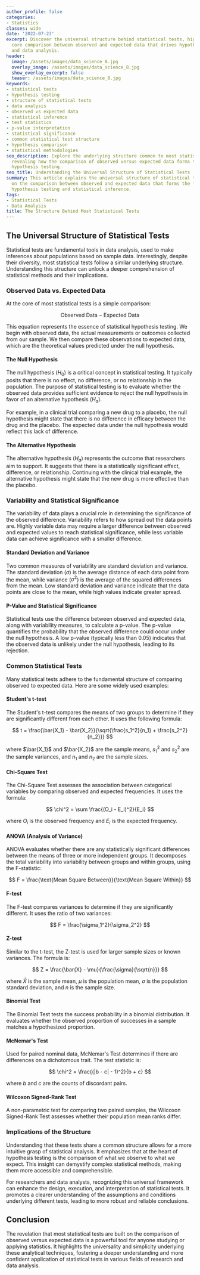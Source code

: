 ```yaml
---
author_profile: false
categories:
- Statistics
classes: wide
date: '2022-07-23'
excerpt: Discover the universal structure behind statistical tests, highlighting the
  core comparison between observed and expected data that drives hypothesis testing
  and data analysis.
header:
  image: /assets/images/data_science_8.jpg
  overlay_image: /assets/images/data_science_8.jpg
  show_overlay_excerpt: false
  teaser: /assets/images/data_science_8.jpg
keywords:
- statistical tests
- hypothesis testing
- structure of statistical tests
- data analysis
- observed vs expected data
- statistical inference
- test statistics
- p-value interpretation
- statistical significance
- common statistical test structure
- hypothesis comparison
- statistical methodologies
seo_description: Explore the underlying structure common to most statistical tests,
  revealing how the comparison of observed versus expected data forms the basis of
  hypothesis testing.
seo_title: Understanding the Universal Structure of Statistical Tests
summary: This article explains the universal structure of statistical tests, focusing
  on the comparison between observed and expected data that forms the foundation of
  hypothesis testing and statistical inference.
tags:
- Statistical Tests
- Data Analysis
title: The Structure Behind Most Statistical Tests
---
```


## The Universal Structure of Statistical Tests

Statistical tests are fundamental tools in data analysis, used to make inferences about populations based on sample data. Interestingly, despite their diversity, most statistical tests follow a similar underlying structure. Understanding this structure can unlock a deeper comprehension of statistical methods and their implications.

### Observed Data vs. Expected Data

At the core of most statistical tests is a simple comparison:

$$ \text{Observed Data} - \text{Expected Data} $$

This equation represents the essence of statistical hypothesis testing. We begin with observed data, the actual measurements or outcomes collected from our sample. We then compare these observations to expected data, which are the theoretical values predicted under the null hypothesis.

#### The Null Hypothesis

The null hypothesis ($H_0$) is a critical concept in statistical testing. It typically posits that there is no effect, no difference, or no relationship in the population. The purpose of statistical testing is to evaluate whether the observed data provides sufficient evidence to reject the null hypothesis in favor of an alternative hypothesis ($H_a$).

For example, in a clinical trial comparing a new drug to a placebo, the null hypothesis might state that there is no difference in efficacy between the drug and the placebo. The expected data under the null hypothesis would reflect this lack of difference.

#### The Alternative Hypothesis

The alternative hypothesis ($H_a$) represents the outcome that researchers aim to support. It suggests that there is a statistically significant effect, difference, or relationship. Continuing with the clinical trial example, the alternative hypothesis might state that the new drug is more effective than the placebo.

### Variability and Statistical Significance

The variability of data plays a crucial role in determining the significance of the observed difference. Variability refers to how spread out the data points are. Highly variable data may require a larger difference between observed and expected values to reach statistical significance, while less variable data can achieve significance with a smaller difference.

#### Standard Deviation and Variance

Two common measures of variability are standard deviation and variance. The standard deviation ($\sigma$) is the average distance of each data point from the mean, while variance ($\sigma^2$) is the average of the squared differences from the mean. Low standard deviation and variance indicate that the data points are close to the mean, while high values indicate greater spread.

#### P-Value and Statistical Significance

Statistical tests use the difference between observed and expected data, along with variability measures, to calculate a p-value. The p-value quantifies the probability that the observed difference could occur under the null hypothesis. A low p-value (typically less than 0.05) indicates that the observed data is unlikely under the null hypothesis, leading to its rejection.

### Common Statistical Tests

Many statistical tests adhere to the fundamental structure of comparing observed to expected data. Here are some widely used examples:

#### Student's t-test

The Student's t-test compares the means of two groups to determine if they are significantly different from each other. It uses the following formula:

$$ t = \frac{\bar{X_1} - \bar{X_2}}{\sqrt{\frac{s_1^2}{n_1} + \frac{s_2^2}{n_2}}} $$

where $\bar{X_1}$ and $\bar{X_2}$ are the sample means, $s_1^2$ and $s_2^2$ are the sample variances, and $n_1$ and $n_2$ are the sample sizes.

#### Chi-Square Test

The Chi-Square Test assesses the association between categorical variables by comparing observed and expected frequencies. It uses the formula:

$$ \chi^2 = \sum \frac{(O_i - E_i)^2}{E_i} $$

where $O_i$ is the observed frequency and $E_i$ is the expected frequency.

#### ANOVA (Analysis of Variance)

ANOVA evaluates whether there are any statistically significant differences between the means of three or more independent groups. It decomposes the total variability into variability between groups and within groups, using the F-statistic:

$$ F = \frac{\text{Mean Square Between}}{\text{Mean Square Within}} $$

#### F-test

The F-test compares variances to determine if they are significantly different. It uses the ratio of two variances:

$$ F = \frac{\sigma_1^2}{\sigma_2^2} $$

#### Z-test

Similar to the t-test, the Z-test is used for larger sample sizes or known variances. The formula is:

$$ Z = \frac{\bar{X} - \mu}{\frac{\sigma}{\sqrt{n}}} $$

where $\bar{X}$ is the sample mean, $\mu$ is the population mean, $\sigma$ is the population standard deviation, and $n$ is the sample size.

#### Binomial Test

The Binomial Test tests the success probability in a binomial distribution. It evaluates whether the observed proportion of successes in a sample matches a hypothesized proportion.

#### McNemar's Test

Used for paired nominal data, McNemar's Test determines if there are differences on a dichotomous trait. The test statistic is:

$$ \chi^2 = \frac{(|b - c| - 1)^2}{b + c} $$

where $b$ and $c$ are the counts of discordant pairs.

#### Wilcoxon Signed-Rank Test

A non-parametric test for comparing two paired samples, the Wilcoxon Signed-Rank Test assesses whether their population mean ranks differ.

### Implications of the Structure

Understanding that these tests share a common structure allows for a more intuitive grasp of statistical analysis. It emphasizes that at the heart of hypothesis testing is the comparison of what we observe to what we expect. This insight can demystify complex statistical methods, making them more accessible and comprehensible.

For researchers and data analysts, recognizing this universal framework can enhance the design, execution, and interpretation of statistical tests. It promotes a clearer understanding of the assumptions and conditions underlying different tests, leading to more robust and reliable conclusions.

## Conclusion

The revelation that most statistical tests are built on the comparison of observed versus expected data is a powerful tool for anyone studying or applying statistics. It highlights the universality and simplicity underlying these analytical techniques, fostering a deeper understanding and more confident application of statistical tests in various fields of research and data analysis.
